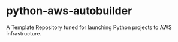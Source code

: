 # python-aws-autobuilder
A Template Repository tuned for launching Python projects to AWS infrastructure.
